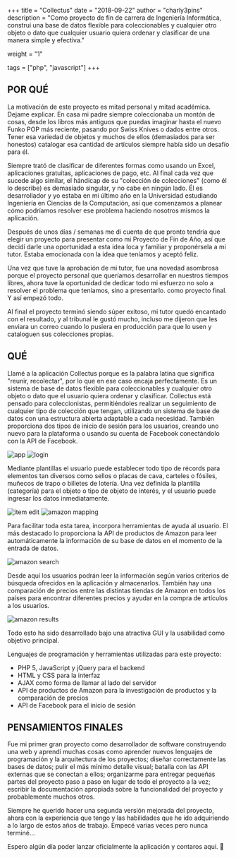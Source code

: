 +++
title = "Collectus"
date = "2018-09-22"
author = "charly3pins"
description = "Como proyecto de fin de carrera de Ingeniería Informática, construí una base de datos flexible para coleccionables y cualquier otro objeto o dato que cualquier usuario quiera ordenar y clasificar de una manera simple y efectiva."

weight = "1"

tags = ["php", "javascript"]
+++
## POR QUÉ

La motivación de este proyecto es mitad personal y mitad académica. Dejame explicar. En casa mi padre siempre coleccionaba un montón de cosas, desde los libros más antiguos que puedas imaginar hasta el nuevo Funko POP más reciente, pasando por Swiss Knives o dados entre otros. Tener esa variedad de objetos y muchos de ellos (demasiados para ser honestos) catalogar esa cantidad de artículos siempre había sido un desafío para él.

Siempre trató de clasificar de diferentes formas como usando un Excel, aplicaciones gratuitas, aplicaciones de pago, etc. Al final cada vez que sucede algo similar, el hándicap de su "colección de colecciones" (como él lo describe) es demasiado singular, y no cabe en ningún lado. Él es desarrollador y yo estaba en mi último año en la Universidad estudiando Ingeniería en Ciencias de la Computación, así que comenzamos a planear cómo podríamos resolver ese problema haciendo nosotros mismos la aplicación.

Después de unos días / semanas me di cuenta de que pronto tendría que elegir un proyecto para presentar como mi Proyecto de Fin de Año, así que decidí darle una oportunidad a esta idea loca y familiar y proponérsela a mi tutor. Estaba emocionada con la idea que teníamos y aceptó feliz.

Una vez que tuve la aprobación de mi tutor, fue una novedad asombrosa porque el proyecto personal que queríamos desarrollar en nuestros tiempos libres, ahora tuve la oportunidad de dedicar todo mi esfuerzo no solo a resolver el problema que teníamos, sino a presentarlo. como proyecto final. Y así empezó todo.

Al final el proyecto terminó siendo súper exitoso, mi tutor quedó encantado con el resultado, y al tribunal le gustó mucho, incluso me dijeron que les enviara un correo cuando lo pusiera en producción para que lo usen y cataloguen sus colecciones propias.

## QUÉ

Llamé a la aplicación Collectus porque es la palabra latina que significa "reunir, recolectar", por lo que en ese caso encaja perfectamente. Es un sistema de base de datos flexible para coleccionables y cualquier otro objeto o dato que el usuario quiera ordenar y clasificar. Collectus está pensado para coleccionistas, permitiéndoles realizar un seguimiento de cualquier tipo de colección que tengan, utilizando un sistema de base de datos con una estructura abierta adaptable a cada necesidad. También proporciona dos tipos de inicio de sesión para los usuarios, creando uno nuevo para la plataforma o usando su cuenta de Facebook conectándolo con la API de Facebook.

![app](/images/code/collectus/main-app.jpeg)
![login](/images/code/collectus/login.jpeg)

Mediante plantillas el usuario puede establecer todo tipo de récords para elementos tan diversos como sellos o placas de cava, carteles o fósiles, muñecos de trapo o billetes de lotería. Una vez definida la plantilla (categoría) para el objeto o tipo de objeto de interés, y el usuario puede ingresar los datos inmediatamente.

![item edit](/images/code/collectus/item-edit.jpeg)
![amazon mapping](/images/code/collectus/amazon-mapping.jpeg)

Para facilitar toda esta tarea, incorpora herramientas de ayuda al usuario. El más destacado lo proporciona la API de productos de Amazon para leer automáticamente la información de su base de datos en el momento de la entrada de datos.

![amazon search](/images/code/collectus/amazon-search.jpeg)

Desde aquí los usuarios podrán leer la información según varios criterios de búsqueda ofrecidos en la aplicación y almacenarlos. También hay una comparación de precios entre las distintas tiendas de Amazon en todos los países para encontrar diferentes precios y ayudar en la compra de artículos a los usuarios.

![amazon results](/images/code/collectus/amazon-results.jpeg)

Todo esto ha sido desarrollado bajo una atractiva GUI y la usabilidad como objetivo principal.

Lenguajes de programación y herramientas utilizadas para este proyecto:
- PHP 5, JavaScript y jQuery para el backend
- HTML y CSS para la interfaz
- AJAX como forma de llamar al lado del servidor
- API de productos de Amazon para la investigación de productos y la comparación de precios
- API de Facebook para el inicio de sesión

## PENSAMIENTOS FINALES

Fue mi primer gran proyecto como desarrollador de software construyendo una web y aprendí muchas cosas como aprender nuevos lenguajes de programación y la arquitectura de los proyectos; diseñar correctamente las bases de datos; pulir el más mínimo detalle visual; batalla con las API externas que se conectan a ellos; organizarme para entregar pequeñas partes del proyecto paso a paso en lugar de todo el proyecto a la vez; escribir la documentación apropiada sobre la funcionalidad del proyecto y probablemente muchos otros.

Siempre he querido hacer una segunda versión mejorada del proyecto, ahora con la experiencia que tengo y las habilidades que he ido adquiriendo a lo largo de estos años de trabajo. Empecé varias veces pero nunca terminé...

Espero algún día poder lanzar oficialmente la aplicación y contaros aquí. 🚀